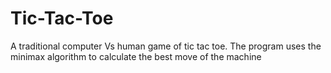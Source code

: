 # Tic-Tac-Toe
A traditional computer Vs human game of tic tac toe. The program uses the minimax algorithm to calculate the best move of the machine
